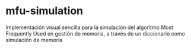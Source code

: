 # mfu-simulation
Implementación visual sencilla para la simulación del algoritmo Most Frequently Used en gestión de memoria, a través de un diccionario como simulación de memoria
